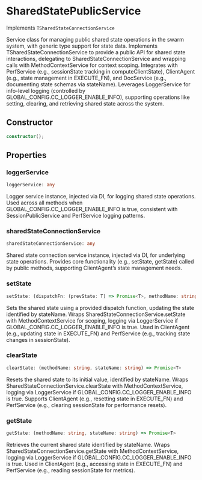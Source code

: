 # SharedStatePublicService

Implements `TSharedStateConnectionService`

Service class for managing public shared state operations in the swarm system, with generic type support for state data.
Implements TSharedStateConnectionService to provide a public API for shared state interactions, delegating to SharedStateConnectionService and wrapping calls with MethodContextService for context scoping.
Integrates with PerfService (e.g., sessionState tracking in computeClientState), ClientAgent (e.g., state management in EXECUTE_FN), and DocService (e.g., documenting state schemas via stateName).
Leverages LoggerService for info-level logging (controlled by GLOBAL_CONFIG.CC_LOGGER_ENABLE_INFO), supporting operations like setting, clearing, and retrieving shared state across the system.

## Constructor

```ts
constructor();
```

## Properties

### loggerService

```ts
loggerService: any
```

Logger service instance, injected via DI, for logging shared state operations.
Used across all methods when GLOBAL_CONFIG.CC_LOGGER_ENABLE_INFO is true, consistent with SessionPublicService and PerfService logging patterns.

### sharedStateConnectionService

```ts
sharedStateConnectionService: any
```

Shared state connection service instance, injected via DI, for underlying state operations.
Provides core functionality (e.g., setState, getState) called by public methods, supporting ClientAgent’s state management needs.

### setState

```ts
setState: (dispatchFn: (prevState: T) => Promise<T>, methodName: string, stateName: string) => Promise<T>
```

Sets the shared state using a provided dispatch function, updating the state identified by stateName.
Wraps SharedStateConnectionService.setState with MethodContextService for scoping, logging via LoggerService if GLOBAL_CONFIG.CC_LOGGER_ENABLE_INFO is true.
Used in ClientAgent (e.g., updating state in EXECUTE_FN) and PerfService (e.g., tracking state changes in sessionState).

### clearState

```ts
clearState: (methodName: string, stateName: string) => Promise<T>
```

Resets the shared state to its initial value, identified by stateName.
Wraps SharedStateConnectionService.clearState with MethodContextService, logging via LoggerService if GLOBAL_CONFIG.CC_LOGGER_ENABLE_INFO is true.
Supports ClientAgent (e.g., resetting state in EXECUTE_FN) and PerfService (e.g., clearing sessionState for performance resets).

### getState

```ts
getState: (methodName: string, stateName: string) => Promise<T>
```

Retrieves the current shared state identified by stateName.
Wraps SharedStateConnectionService.getState with MethodContextService, logging via LoggerService if GLOBAL_CONFIG.CC_LOGGER_ENABLE_INFO is true.
Used in ClientAgent (e.g., accessing state in EXECUTE_FN) and PerfService (e.g., reading sessionState for metrics).
